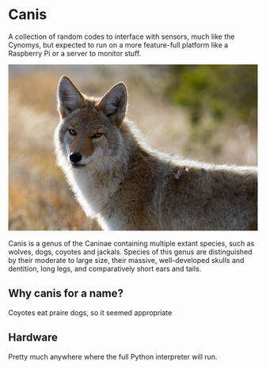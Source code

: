 # Canis

A collection of random codes to interface with sensors, much like the
Cynomys, but expected to run on a more feature-full platform like a
Raspberry Pi or a server to monitor stuff.

![coyote](../images/coyote.jpg)

Canis is a genus of the Caninae containing multiple extant species, such as wolves, dogs, coyotes and jackals. Species of this genus are distinguished by their moderate to large size, their massive, well-developed skulls and dentition, long legs, and comparatively short ears and tails.

## Why canis for a name?

Coyotes eat praire dogs, so it seemed appropriate

## Hardware

Pretty much anywhere where the full Python interpreter will run.
